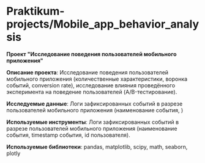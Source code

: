 # Praktikum-projects/Mobile_app_behavior_analysis

**Проект "Исследование поведения пользователей мобильного приложения"**

**Описание проекта**: Исследование поведения пользователей мобильного приложения (количественные характеристики, воронка событий, conversion rate), исследование влияния проведённого эксперимента на поведение пользователей (A/B-тестирование).

**Исследуемые данные**: Логи зафиксированных событий в разрезе пользователей мобильного приложения (наименование события, )

**Используемые инструменты**: Логи зафиксированных событий в разрезе пользователей мобильного приложения (наименование события, timestamp события, id пользователя).

**Используемые библиотеки**: pandas, matplotlib, scipy, math, seaborn, plotly

